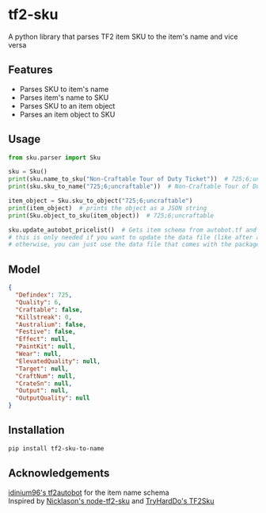 # tf2-sku
 A python library that parses TF2 item SKU to the item's name and vice versa

## Features
- Parses SKU to item's name
- Parses item's name to SKU
- Parses SKU to an item object
- Parses an item object to SKU

## Usage
```python
from sku.parser import Sku

sku = Sku()
print(sku.name_to_sku("Non-Craftable Tour of Duty Ticket"))  # 725;6;uncraftable
print(sku.sku_to_name("725;6;uncraftable"))  # Non-Craftable Tour of Duty Ticket

item_object = Sku.sku_to_object("725;6;uncraftable")
print(item_object)  # prints the object as a JSON string
print(Sku.object_to_sku(item_object))  # 725;6;uncraftable

sku.update_autobot_pricelist()  # Gets item schema from autobot.tf and updates the json file
# this is only needed if you want to update the data file (like after a TF2 game update)
# otherwise, you can just use the data file that comes with the package
```

## Model
```json
{
  "Defindex": 725,
  "Quality": 6,
  "Craftable": false,
  "Killstreak": 0,
  "Australium": false,
  "Festive": false,
  "Effect": null,
  "PaintKit": null,
  "Wear": null,
  "ElevatedQuality": null,
  "Target": null,
  "CraftNum": null,
  "CrateSn": null,
  "Output": null,
  "OutputQuality": null
}
```

## Installation
```bash
pip install tf2-sku-to-name
```

## Acknowledgements
[idinium96's tf2autobot](https://github.com/TF2Autobot/tf2autobot) for the item name schema\
Inspired by [Nicklason's node-tf2-sku](https://github.com/Nicklason/node-tf2-sku) and [TryHardDo's TF2Sku](https://github.com/TryHardDo/TF2Sku/tree/master)
